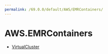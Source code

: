```yaml
---
permalink: /69.0.0/default/AWS/EMRContainers/
---
```


# AWS.EMRContainers



* [VirtualCluster](VirtualCluster.md)